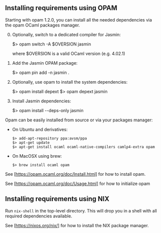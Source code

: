 Installing requirements using OPAM
--------------------------------------------------------------------

Starting with opam 1.2.0, you can install all the needed dependencies
via the opam OCaml packages manager.

  0. Optionally, switch to a dedicated compiler for Jasmin:

        $> opam switch -A $OVERSION jasmin

     where $OVERSION is a valid OCaml version (e.g. 4.02.1)

  1. Add the Jasmin OPAM package:

        $> opam pin add -n jasmin .

  3. Optionally, use opam to install the system dependencies:

        $> opam install depext
        $> opam depext jasmin

  4. Install Jasmin dependencies:

        $> opam install --deps-only jasmin

Opam can be easily installed from source or via your packages manager:

  * On Ubuntu and derivatives:
  
        $> add-apt-repository ppa:avsm/ppa
        $> apt-get update
        $> apt-get install ocaml ocaml-native-compilers camlp4-extra opam
        
  * On MacOSX using brew:

        $> brew install ocaml opam

See [https://opam.ocaml.org/doc/Install.html] for how to install opam.

See [https://opam.ocaml.org/doc/Usage.html] for how to initialize opam

Installing requirements using NIX
--------------------------------------------------------------------

Run `nix-shell` in the top-level directory. This will drop you in a
shell with all required dependencies available.

See [https://nixos.org/nix/] for how to install the NIX package manager.
